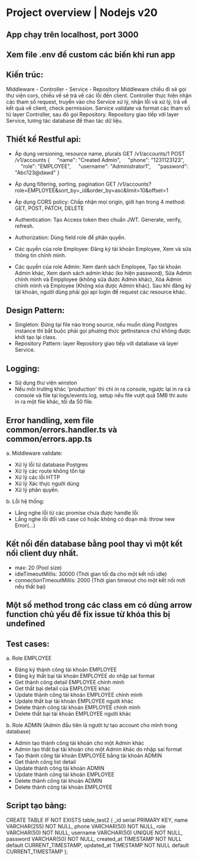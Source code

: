 # Project overview | Nodejs v20

## App chạy trên localhost, port 3000

## Xem file .env để custom các biến khi run app 

## Kiến trúc:
Middleware - Controller - Service - Repository
Middleware chiều đi sẽ gọi thư viện cors, chiều về sẽ trả về các lỗi đến client.
Controller thực hiện nhận các tham số request, truyền vào cho Service xử lý, nhận lỗi và xử lý, trả về kết quả về client, check permission.
Service validate và format các tham số từ layer Controller, sau đó gọi Repository.
Repository giao tiếp với layer Service, tương tác database để thao tác dữ liệu.

## Thiết kế Restful api:
+ Áp dụng versioning, resource name, plurals
GET /v1/accounts/1
POST /v1/accounts
{
&nbsp;&nbsp;&nbsp;&nbsp;"name": "Created Admin",
&nbsp;&nbsp;&nbsp;&nbsp;"phone": "1231123123",
&nbsp;&nbsp;&nbsp;&nbsp;"role": "EMPLOYEE",
&nbsp;&nbsp;&nbsp;&nbsp;"username": "Administrator1",
&nbsp;&nbsp;&nbsp;&nbsp;"password": "Abc123@dawd"
}

+ Áp dụng filtering, sorting, pagination
GET /v1/accounts?role=EMPLOYEE&sort_by=_id&order_by=asc&limit=10&offset=1
+ Áp dụng CORS policy: 
Chấp nhận mọi origin, giới hạn trong 4 method: GET, POST, PATCH, DELETE
+ Authentication:
Tạo Access token theo chuẩn JWT. Generate, verify, refresh. 
+ Authorization:
Dùng field role để phân quyền.
+ Các quyền của role Employee:
Đăng ký tài khoản Employee, Xem và sửa thông tin chính mình.
+ Các quyền của role Admin:
Xem danh sách Employee, Tạo tài khoản Admin khác, Xem danh sách admin khác (ko hiện password), Sửa Admin chính mình và Empployee (không sửa được Admin khác), Xóa Admin chính mình và Employee (Không xóa được Admin khác).
Sau khi đăng ký tài khoản, người dùng phải gọi api login để request các resource khác.

## Design Pattern: 
+ Singleton: Đứng tại file nào trong source, nếu muốn dùng Postgres instance thì bắt buộc phải gọi phương thức getInstance chứ không được khởi tạo lại class.
+ Repository Pattern: layer Repository giao tiếp với database và layer Service.

## Logging:
+ Sử dụng thư viện winston
+ Nếu môi trường khác 'production' thì chỉ in ra console, ngược lại in ra cả console và file tại logs/events.log, setup nếu file vượt quá 5MB thì auto in ra một file khác, tối đa 50 file.

## Error handling, xem file common/errors.handler.ts và common/errors.app.ts
a. Middleware validate:
+ Xử lý lỗi từ database Postgres
+ Xử lý các route không tồn tại
+ Xử lý các lỗi HTTP
+ Xử lý Xác thực người dùng
+ Xử lý phân quyền. 

b. Lỗi hệ thống:
+ Lắng nghe lỗi từ các promise chưa được handle lỗi
+ Lắng nghe lỗi đối với case có hoặc không có đoạn mã: throw new Error(...)

## Kết nối đến database bằng pool thay vì một kết nối client duy nhất.
+ max: 20 (Pool size)
+ idleTimeoutMillis: 30000 (Thời gian tối đa cho một kết nối idle)
+ connectionTimeoutMillis: 2000 (Thời gian timeout cho một kết nối mới nếu thất bại)

## Một số method trong các class em có dùng arrow function chủ yếu để fix issue từ khóa this bị undefined

## Test cases:
a. Role EMPLOYEE
+ Đăng ký thành công tài khoản EMPLOYEE
+ Đăng ký thất bại tài khoản EMPLOYEE do nhập sai format
+ Get thành công detail EMPLOYEE chính mình
+ Get thất bại detail của EMPLOYEE khác
+ Update thành công tài khoản EMPLOYEE chính mình
+ Update thất bại tài khoản EMPLOYEE người khác
+ Delete thành công tài khoản EMPLOYEE chính mình
+ Delete thất bại tài khoản EMPLOYEE người khác

b. Role ADMIN
(Admin đầu tiên là người tự tạo account cho mình trong database)
+ Admin tạo thành công tài khoản cho một Admin khác
+ Admin tạo thất bại tài khoản cho một Admin khác do nhập sai format
+ Tạo thành công tài khoản EMPLOYEE bằng tài khoản ADMIN
+ Get thành công list detail
+ Update thành công tài khoản ADMIN
+ Update thành công tài khoản EMPLOYEE
+ Delete thành công tài khoản ADMIN
+ Delete thành công tài khoản EMPLOYEE

## Script tạo bảng:
CREATE TABLE IF NOT EXISTS table_test2 (
  _id serial PRIMARY KEY,
  name VARCHAR(255) NOT NULL,
  phone VARCHAR(50) NOT NULL,
  role VARCHAR(50) NOT NULL,
  username VARCHAR(50) UNIQUE NOT NULL,
  password VARCHAR(50) NOT NULL,
  created_at TIMESTAMP NOT NULL default CURRENT_TIMESTAMP,
  updated_at TIMESTAMP NOT NULL default CURRENT_TIMESTAMP
);
        